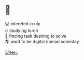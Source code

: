 # 🍔

💻 intereted in nlp<br>
🔥 studying torch<br>
🤔 finding task desiring to solve<br>
🌎 want to be digital nomad someday

[![Hits](https://hits.seeyoufarm.com/api/count/incr/badge.svg?url=https%3A%2F%2Fgithub.com%2Flong8v%2Flong8v&count_bg=%2379C83D&title_bg=%23555555&icon=&icon_color=%23E7E7E7&title=hits&edge_flat=false)](https://hits.seeyoufarm.com)   
